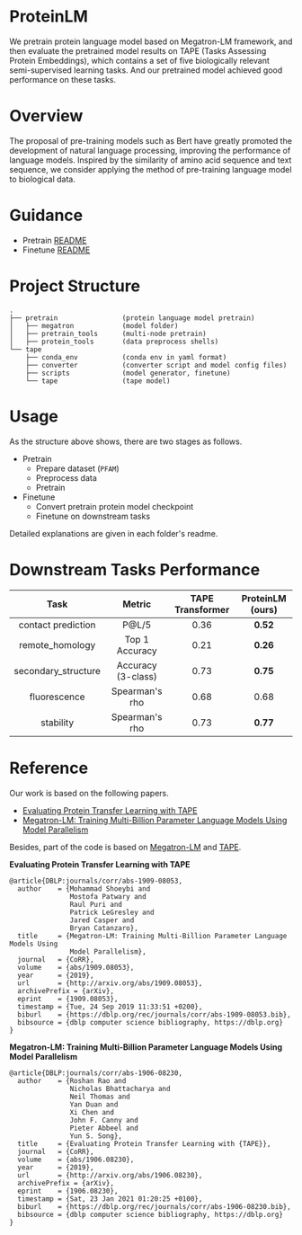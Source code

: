 # ProteinLM

We pretrain protein language model based on Megatron-LM framework, and then evaluate the pretrained model results on TAPE (Tasks Assessing Protein Embeddings), which contains a set of five biologically relevant semi-supervised learning tasks. And our pretrained model achieved good performance on these tasks.

# Overview

The proposal of pre-training models such as Bert have greatly promoted the development of natural language processing, improving the performance of language models. Inspired by the similarity of amino acid sequence and text sequence, we consider applying the method of pre-training language model to biological data. 


# Guidance
- Pretrain [README](./pretrain/README.md)
- Finetune [README](./tape/README.md)


# Project Structure
```
.
├── pretrain                (protein language model pretrain)
│   ├── megatron            (model folder)
│   ├── pretrain_tools      (multi-node pretrain)
│   ├── protein_tools       (data preprocess shells)
└── tape
    ├── conda_env           (conda env in yaml format)
    ├── converter           (converter script and model config files)
    ├── scripts             (model generator, finetune)
    └── tape                (tape model)
```

# Usage

As the structure above shows, there are two stages as follows.

- Pretrain
  - Prepare dataset (`PFAM`)
  - Preprocess data
  - Pretrain
- Finetune
  - Convert pretrain protein model checkpoint
  - Finetune on downstream tasks

Detailed explanations are given in each folder's readme.


# Downstream Tasks Performance

| Task | Metric | TAPE Transformer | ProteinLM (ours) |
|:-:|:-:|:-:|:-:|
| contact prediction  | P@L/5               | 0.36 | **0.52** |
| remote_homology     | Top 1 Accuracy      | 0.21 | **0.26** |
| secondary_structure | Accuracy (3-class)  | 0.73 | **0.75** |
| fluorescence        | Spearman's rho      | 0.68 | 0.68 |
| stability           | Spearman's rho      | 0.73 | **0.77** |


# Reference

Our work is based on the following papers.
- [Evaluating Protein Transfer Learning with TAPE](https://arxiv.org/abs/1906.08230v1)
- [Megatron-LM: Training Multi-Billion Parameter Language Models Using Model Parallelism](https://arxiv.org/abs/1909.08053v4)

Besides, part of the code is based on [Megatron-LM](https://github.com/NVIDIA/Megatron-LM) and [TAPE](https://github.com/songlab-cal/tape).

__Evaluating Protein Transfer Learning with TAPE__
```
@article{DBLP:journals/corr/abs-1909-08053,
  author    = {Mohammad Shoeybi and
               Mostofa Patwary and
               Raul Puri and
               Patrick LeGresley and
               Jared Casper and
               Bryan Catanzaro},
  title     = {Megatron-LM: Training Multi-Billion Parameter Language Models Using
               Model Parallelism},
  journal   = {CoRR},
  volume    = {abs/1909.08053},
  year      = {2019},
  url       = {http://arxiv.org/abs/1909.08053},
  archivePrefix = {arXiv},
  eprint    = {1909.08053},
  timestamp = {Tue, 24 Sep 2019 11:33:51 +0200},
  biburl    = {https://dblp.org/rec/journals/corr/abs-1909-08053.bib},
  bibsource = {dblp computer science bibliography, https://dblp.org}
}
```

__Megatron-LM: Training Multi-Billion Parameter Language Models Using Model Parallelism__
```
@article{DBLP:journals/corr/abs-1906-08230,
  author    = {Roshan Rao and
               Nicholas Bhattacharya and
               Neil Thomas and
               Yan Duan and
               Xi Chen and
               John F. Canny and
               Pieter Abbeel and
               Yun S. Song},
  title     = {Evaluating Protein Transfer Learning with {TAPE}},
  journal   = {CoRR},
  volume    = {abs/1906.08230},
  year      = {2019},
  url       = {http://arxiv.org/abs/1906.08230},
  archivePrefix = {arXiv},
  eprint    = {1906.08230},
  timestamp = {Sat, 23 Jan 2021 01:20:25 +0100},
  biburl    = {https://dblp.org/rec/journals/corr/abs-1906-08230.bib},
  bibsource = {dblp computer science bibliography, https://dblp.org}
}
```


